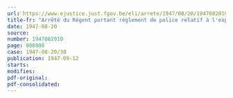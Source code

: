 ```yaml
---
url: https://www.ejustice.just.fgov.be/eli/arrete/1947/08/20/1947082010/justel
title-fr: "Arrêté du Régent portant règlement de police relatif à l'exploitation de services de taxis ou fiacres automobiles"
date: 1947-08-20
source:
number: 1947082010
page: 888888
case: 1947-08-20/30
publication: 1947-09-12
starts:
modifies:
pdf-original:
pdf-consolidated:
---
```


